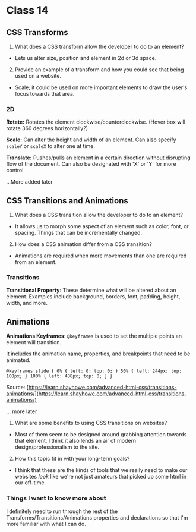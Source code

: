 # Class 14

## CSS Transforms

1. What does a CSS transform allow the developer to do to an element?
* Lets us alter size, position and element in 2d or 3d space.
2. Provide an example of a transform and how you could see that being used on a website.
* Scale; it could be used on more important elements to draw the user's focus towards that area.

### 2D

**Rotate:** Rotates the element clockwise/counterclockwise.  (Hover box will rotate 360 degrees horizontally?)

**Scale:** Can alter the height and width of an element.  Can also specify `scaleY` or `scaleX` to alter one at time.

**Translate:** Pushes/pulls an element in a certain direction without disrupting flow of the document. Can also be designated with 'X' or 'Y' for more control.

...More added later

## CSS Transitions and Animations

1. What does a CSS transition allow the developer to do to an element?
* It allows us to morph some aspect of an element such as color, font, or spacing.  Things that can be incrementally changed.

2. How does a CSS animation differ from a CSS transition?
* Animations are required when more movements than one are required from an element.

### Transitions

**Transitional Property**: These determine what will be altered about an element. Examples include background, borders, font, padding, height, width, and more.

## Animations

**Animations Keyframes**: `@keyframes` is used to set the multiple points an element will transition.

It includes the animation name, properties, and breakpoints that need to be animated.

`@keyframes slide {
  0% {
    left: 0;
    top: 0;
  }
  50% {
    left: 244px;
    top: 100px;
  }
  100% {
    left: 488px;
    top: 0;
  }
}`

Source: [https://learn.shayhowe.com/advanced-html-css/transitions-animations/](https://learn.shayhowe.com/advanced-html-css/transitions-animations/)

... more later

1. What are some benefits to using CSS transitions on websites?
* Most of them seem to be designed around grabbing attention towards that element.  I think it also lends an air of modern design/professionalism to the site.

2. How this topic fit in with your long-term goals?
* I think that these are the kinds of tools that we really need to make our websites *look* like we're not just amateurs that picked up some html in our off-time.

### Things I want to know more about

I definitely need to run through the rest of the Transforms/Transitions/Animations properties and declarations so that I'm more familiar with what I can do.